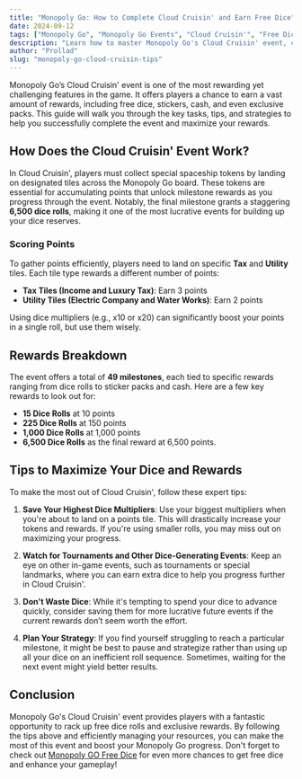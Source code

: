 ```yaml
---
title: "Monopoly Go: How to Complete Cloud Cruisin' and Earn Free Dice"  
date: 2024-09-12  
tags: ["Monopoly Go", "Monopoly Go Events", "Cloud Cruisin'", "Free Dice"]  
description: "Learn how to master Monopoly Go's Cloud Cruisin' event, collect valuable rewards, and maximize your free dice rolls."  
author: "Prollad"  
slug: "monopoly-go-cloud-cruisin-tips"
---
```


Monopoly Go’s Cloud Cruisin' event is one of the most rewarding yet challenging features in the game. It offers players a chance to earn a vast amount of rewards, including free dice, stickers, cash, and even exclusive packs. This guide will walk you through the key tasks, tips, and strategies to help you successfully complete the event and maximize your rewards.

## How Does the Cloud Cruisin' Event Work?

In Cloud Cruisin', players must collect special spaceship tokens by landing on designated tiles across the Monopoly Go board. These tokens are essential for accumulating points that unlock milestone rewards as you progress through the event. Notably, the final milestone grants a staggering **6,500 dice rolls**, making it one of the most lucrative events for building up your dice reserves.

### Scoring Points

To gather points efficiently, players need to land on specific **Tax** and **Utility** tiles. Each tile type rewards a different number of points:
- **Tax Tiles (Income and Luxury Tax)**: Earn 3 points
- **Utility Tiles (Electric Company and Water Works)**: Earn 2 points

Using dice multipliers (e.g., x10 or x20) can significantly boost your points in a single roll, but use them wisely.

## Rewards Breakdown

The event offers a total of **49 milestones**, each tied to specific rewards ranging from dice rolls to sticker packs and cash. Here are a few key rewards to look out for:
- **15 Dice Rolls** at 10 points
- **225 Dice Rolls** at 150 points
- **1,000 Dice Rolls** at 1,000 points
- **6,500 Dice Rolls** as the final reward at 6,500 points.

## Tips to Maximize Your Dice and Rewards

To make the most out of Cloud Cruisin', follow these expert tips:

1. **Save Your Highest Dice Multipliers**: Use your biggest multipliers when you're about to land on a points tile. This will drastically increase your tokens and rewards. If you're using smaller rolls, you may miss out on maximizing your progress.

2. **Watch for Tournaments and Other Dice-Generating Events**: Keep an eye on other in-game events, such as tournaments or special landmarks, where you can earn extra dice to help you progress further in Cloud Cruisin'.

3. **Don't Waste Dice**: While it's tempting to spend your dice to advance quickly, consider saving them for more lucrative future events if the current rewards don’t seem worth the effort.

4. **Plan Your Strategy**: If you find yourself struggling to reach a particular milestone, it might be best to pause and strategize rather than using up all your dice on an inefficient roll sequence. Sometimes, waiting for the next event might yield better results.

## Conclusion

Monopoly Go's Cloud Cruisin' event provides players with a fantastic opportunity to rack up free dice rolls and exclusive rewards. By following the tips above and efficiently managing your resources, you can make the most of this event and boost your Monopoly Go progress. Don't forget to check out [Monopoly GO Free Dice](https://monopolygofreedice.wiki/) for even more chances to get free dice and enhance your gameplay!